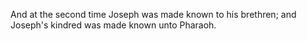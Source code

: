And at the second time Joseph was made known to his brethren; and Joseph's kindred was made known unto Pharaoh.
